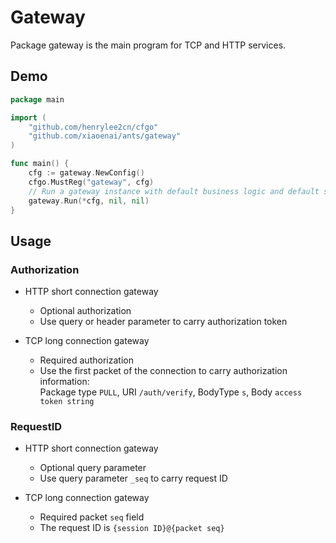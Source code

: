 # Gateway

Package gateway is the main program for TCP and HTTP services.

## Demo

```go
package main

import (
    "github.com/henrylee2cn/cfgo"
    "github.com/xiaoenai/ants/gateway"
)

func main() {
    cfg := gateway.NewConfig()
    cfgo.MustReg("gateway", cfg)
    // Run a gateway instance with default business logic and default socket protocol.
    gateway.Run(*cfg, nil, nil)
}
```

## Usage

### Authorization

- HTTP short connection gateway
    * Optional authorization
    * Use query or header parameter to carry authorization token

- TCP long connection gateway
    * Required authorization
    * Use the first packet of the connection to carry authorization information:<br>Package type `PULL`, URI `/auth/verify`, BodyType `s`, Body `access token string`

### RequestID

- HTTP short connection gateway
    * Optional query parameter
    * Use query parameter `_seq` to carry request ID

- TCP long connection gateway
    * Required packet `seq` field
    * The request ID is `{session ID}@{packet seq}`
